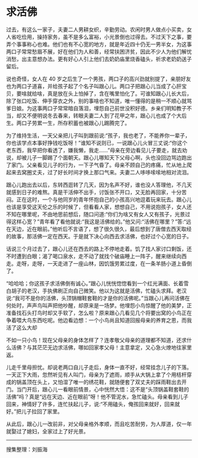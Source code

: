 # 求活佛

过去，有这么一家子，夫妻二人男耕女织，辛勤劳动。农闲时男人做点小买卖，女人省吃俭用，操持家务，虽不是多么富裕，小光景倒也过得去。不过天下之事，要弄个事事称心也难。他们也有不心宽的地方，就是年近四十仍无一男半女，为这事两口子常常愁眉不展，好在他们为人和善，经常扶困济贫，因此不少人为他们解忧消愁，出主意想办法。更有好心人引上他们去奶奶庙里烧香磕头，祈求老奶奶送子留后。

说也奇怪，女人在 40 岁之后生了一个男孩，两口子的高兴劲就别提了，亲朋好友也为两口子道喜，并给孩子起了个名子叫跟心儿。两口子把跟心儿当成了心肝宝贝，要啥就给啥，真是放在头上怕掉了，含在嘴里怕化了。可谁知跟心儿长大后，除了张口吃饭、伸手穿衣之外，别的事啥也不知道，唯一懂得的是稍一不顺心就骂爹日娘。为这事两口子常常暗自落泪，埋怨自己前世没积好德。乡亲们明知教子不当，却又不便明说冬去春来，转眼夫妻二人到了花甲之年，跟心儿也成了个大后生。两口子劳累一生，所存积蓄也被跟心儿踢腾完了。

为了维持生活，一天父亲把儿子叫到跟前说:“孩子，我也老了，不能养你一辈子，你也该学点本事好挣钱吃饭呀！”谁知不说则已，一说跟心儿火冒三丈说:“你这个老东西，我早把你看透了，嫌我懒，我走……”母亲在旁边看见儿子要走，就去劝说，却被儿子一脚踢了个面朝天。跟心儿哪知天下父母心啊，头也没回边骂边跑出了家门。父亲看见儿子的行为，一下子气昏了。母亲不顾自己的疼痛，忙从地上爬起来去窝圈丈夫，过了好长时间才换上那口气来。夫妻二人哆哆嗦嗦地相对流泪。

跟心儿跑出去以后，东转西逛转了几天，因为名声不好，谁也没人答理他，不几天就感到日子的难熬。真是干活伸不出手，讨饭张不开口，又无脸再回家，十分苦闷。正在这时，一个与他同岁的青年怀抱自己的小孩高兴地逗着玩来玩去。跟心儿也该是享受这天伦之乐的时候了，但看看人家，想想自己，不用说抱孩子，女人还不知在哪里呢，不由地思前想后，随口问道:“你们为啥又有女人又有孩子，光景过得这样心宽？”青年看了看他就说:“我这是活佛给的。”他又问:“活佛在哪里？”答:“远在天边，近在眼前。”他听后不言语了，想了很久很久，最后想到了唐僧去西天取经的故事，那活佛一定在西天。于是就下决心向西去求活佛，也好过个心宽的日子。

话说三个月过去了，跟心儿还在西去的路上不停地走着。饥了找人家讨口剩饭，还不时遭到白眼；渴了喝口泉水，走不动了就找个破庙睡上一阵子，醒来继续向西走。走呀，走呀，一天走进了一座山林，因饥饿劳累过度，在一条羊肠小道上昏倒了。

“哈哈哈；你这孩子求活佛倒有诚心。”跟心儿恍恍惚惚看到一个红光满面、长着雪白胡子的老汉，手执佛刷正向自己微笑。他以为这就是活佛，忙磕头求拜。老汉说:“我可不是你的活佛，头顶锅帽鞋套鞋的才是你的活佛呢。”当跟心儿再问活佛在何处时，声声鸟叫声把他吵醒，却原来是一场梦。他埋怨小鸟惊醒了他的美梦，正准备找石头打鸟时却又手软了，怎么啦？原来跟心几看见几个将要出窝的小鸟正在争着喂大鸟东西吃呢。他边看边想：一个小鸟尚且知道回报母亲的养育之恩，而我活了这么大却

不如一只小鸟！现在父母亲的身体怎样了？连孝敬父母亲的道理都不知道，还求什么活佛？与其茫茫无边求活佛，哪如回家孝父母！主意拿定，又心急火燎地往家里返。

儿走千里母担忧。却说老两口自儿子走后，身体一直不好，经常挂念儿子的下落。一天正下大雨，忽然听见有人叫门，母亲为了遮雨，顺手从大锅上拿了个用桔杆穿成的锅盖顶在头上，又怕湿了唯一的绣花鞋，就随便套了双丈夫的踩雨鞋出去开门。当门开后，跟心儿一看眼前情景，心中恍然大悟：这不是“头顶锅盖鞋套鞋的活佛”吗？真是“远在天边、近在眼前”呀！他不管泥水，急忙磕头。母亲看到儿子回来，神情好了许多，连忙扶起儿子，说:“不用磕头，俺孩回来就好，回来就好。”把儿子拉回了家里。

从此后，跟心儿一改前非，对父母亲格外孝顺，而且吃苦耐劳，为人厚道，仅一年就娶过了媳妇，全家过上了好光景。

---

搜集整理：刘振海